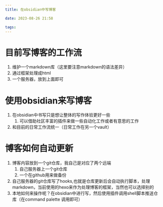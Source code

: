 ```yaml
---
title: 在obsidian中写博客

date: 2023-08-26 21:58

tags: 
---
```


# 目前写博客的工作流
1. 维护一个markdown库（这里要注意markdown的语法差异）
2. 通过框架处理成html
3. 一个服务器，放到上面即可

# 使用obsidian来写博客
1. 在obsidian中书写只是想让整体的写作体验更好一些
	1. 可以借助社区丰富的插件来做一些自动化工作或者有意思的工作
2. 和目前的日常工作流统一（日常工作在另一个vault）

# 博客如何自动更新
1. 博客内容放到一个git仓库，我自己是对应了两个远端
	1. 自己服务器上一个git仓库
	2. 一个在github用来做备份
2. 自己服务器的git仓库写了hooks,也就是仓库更新后会自动执行脚本，处理markdown，当前使用的hexo来作为处理博客的框架，当然也可以选择别的
3. 本地如何来操作呢？在obsidian中进行写，然后使用插件调用shell脚本推送仓库（在command palette 调用即可）
